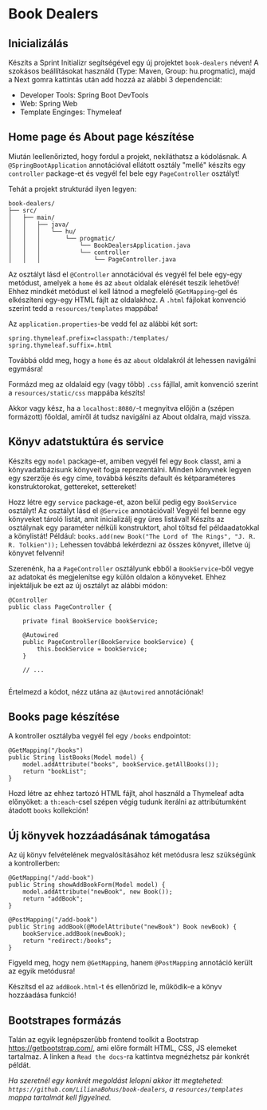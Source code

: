 # Book Dealers

## Inicializálás

Készíts a Sprint Initializr segítségével egy új projektet `book-dealers` néven!
A szokásos beállításokat használd (Type: Maven, Group: hu.progmatic), 
majd a Next gomra kattintás után add hozzá az alábbi 3 dependenciát: 
- Developer Tools: Spring Boot DevTools
- Web: Spring Web
- Template Enginges: Thymeleaf

## Home page és About page készítése

Miután leellenőrizted, hogy fordul a projekt, nekiláthatsz a kódolásnak.
A `@SpringBootApplication` annotációval ellátott osztály "mellé" készíts egy `controller`
package-et és vegyél fel bele egy `PageController` osztályt!

Tehát a projekt strukturád ilyen legyen:
```
book-dealers/
├── src/
│   ├── main/
│   │   ├── java/
│   │   │   └── hu/
│   │   │       └── progmatic/
│   │   │           └── BookDealersApplication.java
│   │   │           └── controller
│   │   │               └── PageController.java
```

Az osztályt lásd el `@Controller` annotációval és vegyél fel bele egy-egy metódust,
amelyek a `home` és az `about` oldalak elérését teszik lehetővé!
Ehhez mindkét metódust el kell látnod a megfelelő `@GetMapping`-gel és elkészíteni
egy-egy HTML fájlt az oldalakhoz. A `.html` fájlokat konvenció szerint tedd a
`resources/templates` mappába!

Az `application.properties`-be vedd fel az alábbi két sort:
```
spring.thymeleaf.prefix=classpath:/templates/
spring.thymeleaf.suffix=.html
```

Továbbá oldd meg, hogy a `home` és az `about` oldalakról át lehessen navigálni egymásra!

Formázd meg az oldalaid egy (vagy több) `.css` fájllal, amit konvenció szerint a `resources/static/css` mappába készíts!

Akkor vagy kész, ha a `localhost:8080/`-t megnyitva előjön a (szépen formázott) főoldal, amiről át tudsz navigálni az About
oldalra, majd vissza.

## Könyv adatstuktúra és service

Készíts egy `model` package-et, amiben vegyél fel egy `Book` classt, ami a könyvadatbázisunk könyveit fogja reprezentálni.
Minden könyvnek legyen egy szerzője és egy címe, továbbá készíts default és kétparaméteres konstruktorokat, gettereket,
settereket!

Hozz létre egy `service` package-et, azon belül pedig egy `BookService` osztályt!
Az osztályt lásd el `@Service` annotációval! Vegyél fel benne egy könyveket tároló listát, amit inicializálj
egy üres listával!
Készíts az osztálynak egy paraméter nélküli konstruktort, ahol töltsd fel példaadatokkal a könylistát!
Például: `books.add(new Book("The Lord of The Rings", "J. R. R. Tolkien"));`
Lehessen továbbá lekérdezni az összes könyvet, illetve új könyvet felvenni!

Szerenénk, ha a `PageController` osztályunk ebből a `BookService`-ből vegye az adatokat és megjelenítse egy külön
oldalon a könyveket. Ehhez injektáljuk be ezt az új osztályt az alábbi módon:

```
@Controller
public class PageController {

    private final BookService bookService;

    @Autowired
    public PageController(BookService bookService) {
        this.bookService = bookService;
    }
    
    // ...
   
```
Értelmezd a kódot, nézz utána az `@Autowired` annotációnak!


## Books page készítése
A kontroller osztályba vegyél fel egy `/books` endpointot:

```
@GetMapping("/books")
public String listBooks(Model model) {
    model.addAttribute("books", bookService.getAllBooks());
    return "bookList";
}
```
Hozd létre az ehhez tartozó HTML fájlt, ahol használd a Thymeleaf adta előnyöket:
a `th:each`-csel szépen végig tudunk iterálni az attribútumként átadott `books` kollekción!

## Új könyvek hozzáadásának támogatása
Az új könyv felvételének megvalósításához két metódusra lesz szükségünk a kontrollerben:
```
@GetMapping("/add-book")
public String showAddBookForm(Model model) {
    model.addAttribute("newBook", new Book());
    return "addBook";
}
```
```
@PostMapping("/add-book")
public String addBook(@ModelAttribute("newBook") Book newBook) {
    bookService.addBook(newBook);
    return "redirect:/books";
}
```
Figyeld meg, hogy nem `@GetMapping`, hanem `@PostMapping` annotáció került az egyik metódusra!

Készítsd el az `addBook.html`-t és ellenőrizd le, működik-e a könyv hozzáadása funkció!

## Bootstrapes formázás
Talán az egyik legnépszerűbb frontend toolkit a Bootstrap https://getbootstrap.com/, ami előre formált HTML, CSS, JS
elemeket tartalmaz. A linken a `Read the docs`-ra kattintva megnézhetsz pár konkrét példát.

_Ha szeretnél egy konkrét megoldást lelopni akkor itt megteheted: `https://github.com/LilianaBohus/book-dealers`,
a `resources/templates` mappa tartalmát kell figyelned._
